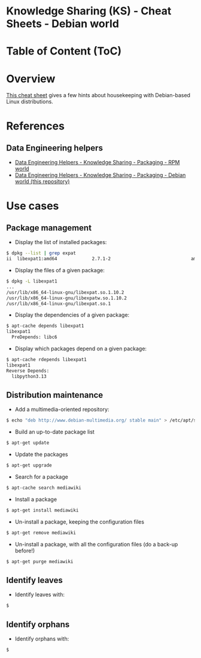 Knowledge Sharing (KS) - Cheat Sheets - Debian world
====================================================

# Table of Content (ToC)

# Overview
[This cheat sheet](https://github.com/data-engineering-helpers/ks-cheat-sheets/blob/main/packaging/deb-world/README.md)
gives a few hints about housekeeping with Debian-based Linux distributions.

# References

## Data Engineering helpers
* [Data Engineering Helpers - Knowledge Sharing - Packaging - RPM world](https://github.com/data-engineering-helpers/ks-cheat-sheets/blob/main/packaging/rpm-world/README.md)
* [Data Engineering Helpers - Knowledge Sharing - Packaging - Debian world (this repository)](https://github.com/data-engineering-helpers/ks-cheat-sheets/blob/main/packaging/deb-world/README.md)

# Use cases

## Package management
* Display the list of installed packages:
```bash
$ dpkg --list | grep expat
ii  libexpat1:amd64             2.7.1-2                              amd64        XML parsing C library - runtime library
```

* Display the files of a given package:
```bash
$ dpkg -L libexpat1
...
/usr/lib/x86_64-linux-gnu/libexpat.so.1.10.2
/usr/lib/x86_64-linux-gnu/libexpatw.so.1.10.2
/usr/lib/x86_64-linux-gnu/libexpat.so.1
```

* Display the dependencies of a given package:
```bash
$ apt-cache depends libexpat1
libexpat1
  PreDepends: libc6
```

* Display which packages depend on a given package:
```bash
$ apt-cache rdepends libexpat1
libexpat1
Reverse Depends:
  libpython3.13
```

## Distribution maintenance
* Add a multimedia-oriented repository:
```bash
$ echo "deb http://www.debian-multimedia.org/ stable main" > /etc/apt/sources.list.d/multimedia.list
```

* Build an up-to-date package list
```bash
$ apt-get update
```

* Update the packages
```bash
$ apt-get upgrade
```

* Search for a package
```bash
$ apt-cache search mediawiki
```

* Install a package
```bash
$ apt-get install mediawiki
```

* Un-install a package, keeping the configuration files
```bash
$ apt-get remove mediawiki
```

* Un-install a package, with all the configuration files (do a back-up before!)
```bash
$ apt-get purge mediawiki
```

## Identify leaves
* Identify leaves with:
```bash
$ 
```

## Identify orphans
* Identify orphans with:
```bash
$ 
```


